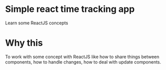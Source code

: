 # Simple react time tracking app
Learn some ReactJS concepts

# Why this
To work with some concept with ReactJS like how to share things between components, how to handle changes, how to deal with update components.
